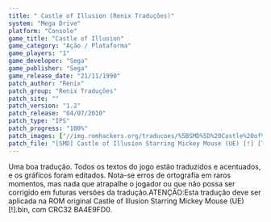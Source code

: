 ```yaml
---
title: " Castle of Illusion (Renix Traduções)"
system: "Mega Drive"
platform: "Console"
game_title: "Castle of Illusion"
game_category: "Ação / Plataforma"
game_players: "1"
game_developer: "Sega"
game_publisher: "Sega"
game_release_date: "21/11/1990"
patch_author: "Renix"
patch_group: "Renix Traduções"
patch_site: ""
patch_version: "1.2"
patch_release: "04/07/2010"
patch_type: "IPS"
patch_progress: "100%"
patch_images: ["//img.romhackers.org/traducoes/%5BSMD%5D%20Castle%20of%20Illusion%20-%20Renix%20Tradu%C3%A7%C3%B5es%20-%201.png","//img.romhackers.org/traducoes/%5BSMD%5D%20Castle%20of%20Illusion%20-%20Renix%20Tradu%C3%A7%C3%B5es%20-%202.png","//img.romhackers.org/traducoes/%5BSMD%5D%20Castle%20of%20Illusion%20-%20Renix%20Tradu%C3%A7%C3%B5es%20-%203.png"]
patch_file: "[SMD] Castle of Illusion Starring Mickey Mouse (UE) [!] [T-BR] [T-Renix G-Renix Traduções] [V-1.2 P-100% A-2010].rar"
---
```

Uma boa tradução. Todos os textos do jogo estão traduzidos e acentuados, e os gráficos foram editados. Nota-se erros de ortografia em raros momentos, mas nada que atrapalhe o jogador ou que não possa ser corrigido em futuras versões da tradução.ATENÇÃO:Esta tradução deve ser aplicada na ROM original Castle of Illusion Starring Mickey Mouse (UE) [!].bin, com CRC32 BA4E9FD0.